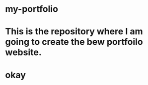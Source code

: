 # my-portfolio
# This is the repository where I am going to create the bew portfoilo website.
# okay
